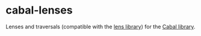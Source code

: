 cabal-lenses
============

Lenses and traversals (compatible with the [lens library](<https://hackage.haskell.org/package/lens>)) for the [Cabal library](<https://hackage.haskell.org/package/Cabal>).
